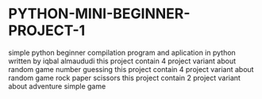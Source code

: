 # PYTHON-MINI-BEGINNER-PROJECT-1
simple python beginner compilation program and aplication in python written by iqbal almaududi
this project contain 4 project variant about random game number guessing
this project contain 4 project variant about random game rock paper scissors
this project contain 2 project variant about adventure simple game
